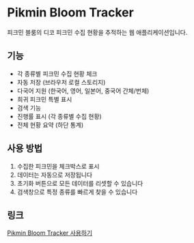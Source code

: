 # Pikmin Bloom Tracker

피크민 블룸의 디코 피크민 수집 현황을 추적하는 웹 애플리케이션입니다.

## 기능

- 각 종류별 피크민 수집 현황 체크
- 자동 저장 (브라우저 로컬 스토리지)
- 다국어 지원 (한국어, 영어, 일본어, 중국어 간체/번체)
- 희귀 피크민 특별 표시
- 검색 기능
- 진행률 표시 (각 종류별 수집 현황)
- 전체 현황 요약 (하단 통계)

## 사용 방법

1. 수집한 피크민을 체크박스로 표시
2. 데이터는 자동으로 저장됩니다
3. 초기화 버튼으로 모든 데이터를 리셋할 수 있습니다
4. 검색창으로 특정 종류를 빠르게 찾을 수 있습니다

## 링크

[Pikmin Bloom Tracker 사용하기](https://zuhthebeg.github.io/pikmin/) 